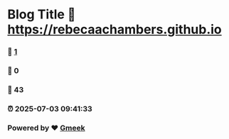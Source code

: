 # Blog Title :link: https://rebecaachambers.github.io 
### :page_facing_up: [1](https://rebecaachambers.github.io/tag.html) 
### :speech_balloon: 0 
### :hibiscus: 43 
### :alarm_clock: 2025-07-03 09:41:33 
### Powered by :heart: [Gmeek](https://github.com/Meekdai/Gmeek)
